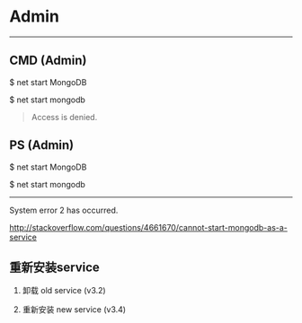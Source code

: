 # Admin  



*******************************************************************************


## CMD (Admin) 

$ net start MongoDB

$ net start mongodb

> Access is denied.


## PS (Admin)


$ net start MongoDB

$ net start mongodb


*******************************************************************************

System error 2 has occurred.


http://stackoverflow.com/questions/4661670/cannot-start-mongodb-as-a-service


## 重新安装service


1. 卸载 old service (v3.2)

2. 重新安装 new service (v3.4)









